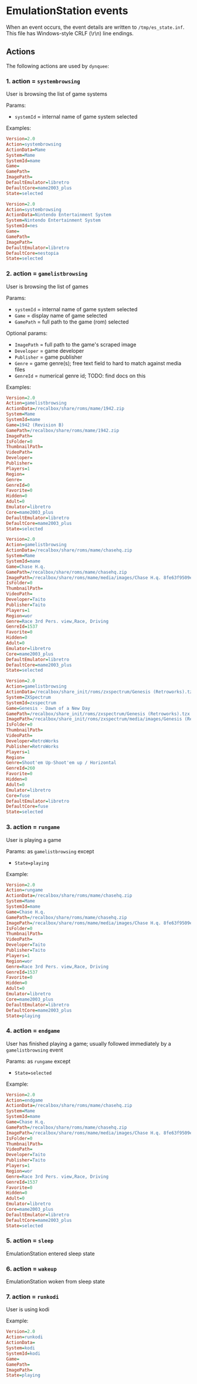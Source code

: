 # EmulationStation events

When an event occurs, the event details are written to `/tmp/es_state.inf`.
This file has Windows-style CRLF (\r\n) line endings.

## Actions

The following actions are used by `dynquee`:


### 1. action = `systembrowsing`

User is browsing the list of game systems

Params:
- `systemId` = internal name of game system selected

Examples:

```ini
Version=2.0
Action=systembrowsing
ActionData=Mame
System=Mame
SystemId=mame
Game=
GamePath=
ImagePath=
DefaultEmulator=libretro
DefaultCore=mame2003_plus
State=selected
```

```ini
Version=2.0
Action=systembrowsing
ActionData=Nintendo Entertainment System
System=Nintendo Entertainment System
SystemId=nes
Game=
GamePath=
ImagePath=
DefaultEmulator=libretro
DefaultCore=nestopia
State=selected
```

### 2. action = `gamelistbrowsing`

User is browsing the list of games

Params:
- `systemId` = internal name of game system selected
- `Game` = display name of game selected
- `GamePath` = full path to the game (rom) selected

Optional params:
- `ImagePath` = full path to the game's scraped image
- `Developer` = game developer
- `Publisher` = game publisher
- `Genre` = game genre(s); free text field to hard to match against media files
- `GenreId` = numerical genre id; TODO: find docs on this

Examples:

```ini
Version=2.0
Action=gamelistbrowsing
ActionData=/recalbox/share/roms/mame/1942.zip
System=Mame
SystemId=mame
Game=1942 (Revision B)
GamePath=/recalbox/share/roms/mame/1942.zip
ImagePath=
IsFolder=0
ThumbnailPath=
VideoPath=
Developer=
Publisher=
Players=1
Region=
Genre=
GenreId=0
Favorite=0
Hidden=0
Adult=0
Emulator=libretro
Core=mame2003_plus
DefaultEmulator=libretro
DefaultCore=mame2003_plus
State=selected
```

```ini
Version=2.0
Action=gamelistbrowsing
ActionData=/recalbox/share/roms/mame/chasehq.zip
System=Mame
SystemId=mame
Game=Chase H.q.
GamePath=/recalbox/share/roms/mame/chasehq.zip
ImagePath=/recalbox/share/roms/mame/media/images/Chase H.q. 8fe63f9509e4679f78768a0d10d70258.png
IsFolder=0
ThumbnailPath=
VideoPath=
Developer=Taito
Publisher=Taito
Players=1
Region=wor
Genre=Race 3rd Pers. view,Race, Driving
GenreId=1537
Favorite=0
Hidden=0
Adult=0
Emulator=libretro
Core=mame2003_plus
DefaultEmulator=libretro
DefaultCore=mame2003_plus
State=selected
```

```ini
Version=2.0
Action=gamelistbrowsing
ActionData=/recalbox/share_init/roms/zxspectrum/Genesis (Retroworks).tzx
System=ZXSpectrum
SystemId=zxspectrum
Game=Genesis - Dawn of a New Day
GamePath=/recalbox/share_init/roms/zxspectrum/Genesis (Retroworks).tzx
ImagePath=/recalbox/share_init/roms/zxspectrum/media/images/Genesis (Retroworks).png
IsFolder=0
ThumbnailPath=
VideoPath=
Developer=RetroWorks
Publisher=RetroWorks
Players=1
Region=
Genre=Shoot'em Up-Shoot'em up / Horizontal
GenreId=260
Favorite=0
Hidden=0
Adult=0
Emulator=libretro
Core=fuse
DefaultEmulator=libretro
DefaultCore=fuse
State=selected
```


### 3. action = `rungame`

User is playing a game

Params: as `gamelistbrowsing` except
- `State=playing`

Example:

```ini
Version=2.0
Action=rungame
ActionData=/recalbox/share/roms/mame/chasehq.zip
System=Mame
SystemId=mame
Game=Chase H.q.
GamePath=/recalbox/share/roms/mame/chasehq.zip
ImagePath=/recalbox/share/roms/mame/media/images/Chase H.q. 8fe63f9509e4679f78768a0d10d70258.png
IsFolder=0
ThumbnailPath=
VideoPath=
Developer=Taito
Publisher=Taito
Players=1
Region=wor
Genre=Race 3rd Pers. view,Race, Driving
GenreId=1537
Favorite=0
Hidden=0
Adult=0
Emulator=libretro
Core=mame2003_plus
DefaultEmulator=libretro
DefaultCore=mame2003_plus
State=playing
```

### 4. action = `endgame`

User has finished playing a game; usually followed immediately by a `gamelistbrowsing` event

Params: as `rungame` except
- `State=selected`

Example:

```ini
Version=2.0
Action=endgame
ActionData=/recalbox/share/roms/mame/chasehq.zip
System=Mame
SystemId=mame
Game=Chase H.q.
GamePath=/recalbox/share/roms/mame/chasehq.zip
ImagePath=/recalbox/share/roms/mame/media/images/Chase H.q. 8fe63f9509e4679f78768a0d10d70258.png
IsFolder=0
ThumbnailPath=
VideoPath=
Developer=Taito
Publisher=Taito
Players=1
Region=wor
Genre=Race 3rd Pers. view,Race, Driving
GenreId=1537
Favorite=0
Hidden=0
Adult=0
Emulator=libretro
Core=mame2003_plus
DefaultEmulator=libretro
DefaultCore=mame2003_plus
State=selected
```

### 5. action = `sleep`

EmulationStation entered sleep state


### 6. action = `wakeup`

EmulationStation woken from sleep state


### 7. action = `runkodi`

User is using kodi

Example:

```ini
Version=2.0
Action=runkodi
ActionData=
System=kodi
SystemId=kodi
Game=
GamePath=
ImagePath=
State=playing
```

